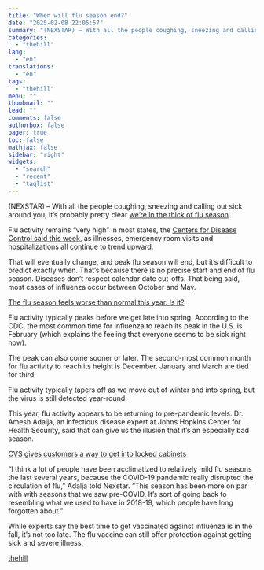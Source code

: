 ```yaml
---
title: "When will flu season end?"
date: "2025-02-08 22:05:57"
summary: "(NEXSTAR) – With all the people coughing, sneezing and calling out sick around you, it’s probably pretty clear we’re in the thick of flu season. Flu activity remains “very high” in most states, the Centers for Disease Control said this week, as illnesses, emergency room visits and hospitalizations all continue..."
categories:
  - "thehill"
lang:
  - "en"
translations:
  - "en"
tags:
  - "thehill"
menu: ""
thumbnail: ""
lead: ""
comments: false
authorbox: false
pager: true
toc: false
mathjax: false
sidebar: "right"
widgets:
  - "search"
  - "recent"
  - "taglist"
---
```


(NEXSTAR) – With all the people coughing, sneezing and calling out sick around you, it’s probably pretty clear [we’re in the thick of flu season](https://thehill.com/homenews/nexstar_media_wire/5128323-the-flu-season-feels-worse-than-normal-this-year-is-it/).

Flu activity remains “very high” in most states, the [Centers for Disease Control said this week](https://www.cdc.gov/fluview/surveillance/usmap.html), as illnesses, emergency room visits and hospitalizations all continue to trend upward.

That will eventually change, and peak flu season will end, but it’s difficult to predict exactly when. That’s because there is no precise start and end of flu season. Diseases don’t respect calendar date cut-offs. That being said, most cases of influenza occur between October and May.

[The flu season feels worse than normal this year. Is it?](https://thehill.com/homenews/nexstar_media_wire/5128323-the-flu-season-feels-worse-than-normal-this-year-is-it/?ipid=promo-link-block1) 

Flu activity typically peaks before we get late into spring. According to the CDC, the most common time for influenza to reach its peak in the U.S. is February (which explains the feeling that everyone seems to be sick right now).

The peak can also come sooner or later. The second-most common month for flu activity to reach its height is December. January and March are tied for third.

Flu activity typically tapers off as we move out of winter and into spring, but the virus is still detected year-round.

This year, flu activity appears to be returning to pre-pandemic levels. Dr. Amesh Adalja, an infectious disease expert at Johns Hopkins Center for Health Security, said that can give us the illusion that it’s an especially bad season.

[CVS gives customers a way to get into locked cabinets](https://thehill.com/homenews/nexstar_media_wire/5114881-cvs-gives-customers-a-way-to-get-into-locked-cabinets/?ipid=promo-link-block2) 

“I think a lot of people have been acclimatized to relatively mild flu seasons the last several years, because the COVID-19 pandemic really disrupted the circulation of flu,” Adalja told Nexstar. “This season has been more on par with with seasons that we saw pre-COVID. It’s sort of going back to resembling what we used to have in 2018-19, which people have long forgotten about.”

While experts say the best time to get vaccinated against influenza is in the fall, it’s not too late. The flu vaccine can still offer protection against getting sick and severe illness.

[thehill](https://thehill.com/homenews/nexstar_media_wire/5129109-when-will-flu-season-end/)
